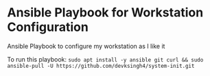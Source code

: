 # Ansible Playbook for Workstation Configuration
Ansible Playbook to configure my workstation as I like it

To run this playbook: 
`sudo apt install -y ansible git curl && sudo ansible-pull -U https://github.com/devksingh4/system-init.git`
